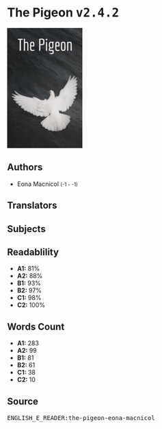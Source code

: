 # The Pigeon <kbd>v2.4.2</kbd>

![](./cover.medium.jpg "")

## Authors


 - Eona Macnicol <small>(-1 - -1)</small>

## Translators



## Subjects



## Readablility


 - **A1:** 81%
 - **A2:** 88%
 - **B1:** 93%
 - **B2:** 97%
 - **C1:** 98%
 - **C2:** 100%

## Words Count


 - **A1:** 283
 - **A2:** 99
 - **B1:** 81
 - **B2:** 61
 - **C1:** 38
 - **C2:** 10

## Source


<kbd>ENGLISH_E_READER:the-pigeon-eona-macnicol</kbd>
